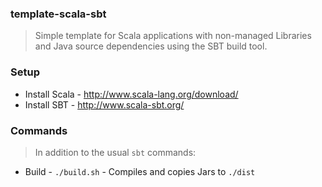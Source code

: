 ### template-scala-sbt

> Simple template for Scala applications with non-managed Libraries and Java source dependencies using the SBT build tool.

### Setup

- Install Scala - http://www.scala-lang.org/download/
- Install SBT - http://www.scala-sbt.org/

### Commands

> In addition to the usual `sbt` commands:

- Build - `./build.sh` - Compiles and copies Jars to `./dist`


